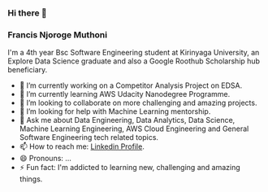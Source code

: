 ### Hi there 👋

<!--
**Frank6496/Frank6496** is a ✨ _special_ ✨ repository because its `README.md` (this file) appears on your GitHub profile.

Here are some ideas to get you started:
-->
### Francis Njoroge Muthoni
I'm a 4th year Bsc Software Engineering student at Kirinyaga University, an Explore Data Science graduate and also a Google Roothub Scholarship hub beneficiary.
- 🔭 I’m currently working on a Competitor Analysis Project on EDSA.
- 🌱 I’m currently learning AWS Udacity Nanodegree Programme.
- 👯 I’m looking to collaborate on more challenging and amazing projects.
- 🤔 I’m looking for help with Machine Learning mentorship.
- 💬 Ask me about Data Engineering, Data Analytics, Data Science, Machine Learning Engineering, AWS Cloud Engineering and General Software Engineering tech related topics.
- 📫 How to reach me: [Linkedin Profile]("https:/www/linkedin.com/in/devnjoro").
- 😄 Pronouns: ...
- ⚡ Fun fact: I'm addicted to learning new, challenging and amazing things.

